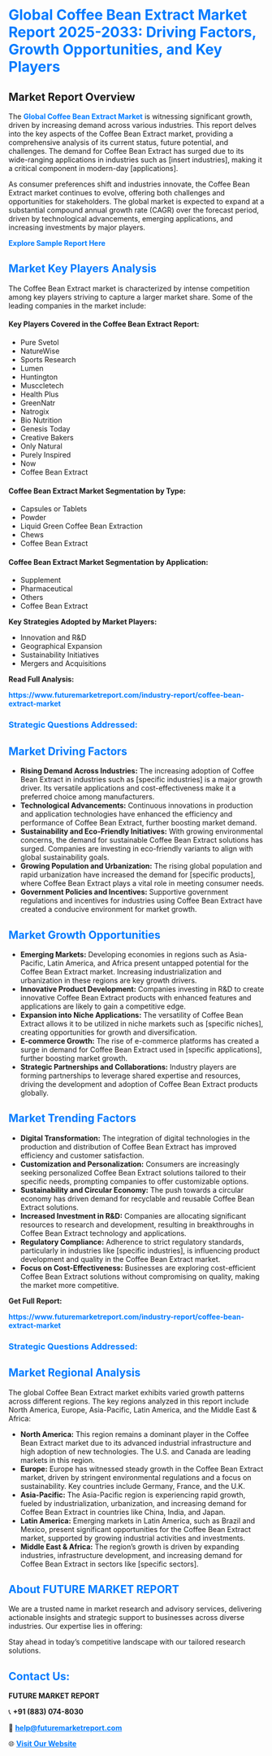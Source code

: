 <h1 style="color: #007BFF;">Global Coffee Bean Extract Market Report 2025-2033: Driving Factors, Growth Opportunities, and Key Players</h1>

<section id="overview">
<h2>Market Report Overview</h2>
<p>The <a href="https://www.futuremarketreport.com/industry-report/coffee-bean-extract-market" style="color: #007BFF; text-decoration: none;"><strong>Global Coffee Bean Extract Market</strong></a> is witnessing significant growth, driven by increasing demand across various industries. This report delves into the key aspects of the Coffee Bean Extract market, providing a comprehensive analysis of its current status, future potential, and challenges. The demand for Coffee Bean Extract has surged due to its wide-ranging applications in industries such as [insert industries], making it a critical component in modern-day [applications].</p>
<p>As consumer preferences shift and industries innovate, the Coffee Bean Extract market continues to evolve, offering both challenges and opportunities for stakeholders. The global market is expected to expand at a substantial compound annual growth rate (CAGR) over the forecast period, driven by technological advancements, emerging applications, and increasing investments by major players.</p>
</section>

<section id="overview">
<p><a href="https://www.futuremarketreport.com/request-sample/reportId=98652" style="color: #007BFF; text-decoration: none;"><strong>Explore Sample Report Here</strong></a></p>
</section>

<section id="key-players">
<h2 style="color: #007BFF;">Market Key Players Analysis</h2>
<p>The Coffee Bean Extract market is characterized by intense competition among key players striving to capture a larger market share. Some of the leading companies in the market include:</p>
<h4>Key Players Covered in the Coffee Bean Extract Report:</h4>
<ul><li>Pure Svetol</li><li>NatureWise</li><li>Sports Research</li><li>Lumen</li><li>Huntington</li><li>Musccletech</li><li>Health Plus</li><li>GreenNatr</li><li>Natrogix</li><li>Bio Nutrition</li><li>Genesis Today</li><li>Creative Bakers</li><li>Only Natural</li><li>Purely Inspired</li><li>Now</li><li>Coffee Bean Extract</li></ul>
<h4>Coffee Bean Extract Market Segmentation by Type:</h4>
<ul><li>Capsules or Tablets</li><li>Powder</li><li>Liquid Green Coffee Bean Extraction</li><li>Chews</li><li>Coffee Bean Extract</li></ul>

<h4>Coffee Bean Extract Market Segmentation by Application:</h4>
<ul><li>Supplement</li><li>Pharmaceutical</li><li>Others</li><li>Coffee Bean Extract</li></ul>
<p><strong>Key Strategies Adopted by Market Players:</strong></p>
<ul>
<li>Innovation and R&D</li>
<li>Geographical Expansion</li>
<li>Sustainability Initiatives</li>
<li>Mergers and Acquisitions</li>
</ul>
</section>

<section>
<p><strong>Read Full Analysis: </strong></p><a href="https://www.futuremarketreport.com/industry-report/coffee-bean-extract-market" style="color: #007BFF; text-decoration: none;"><strong>https://www.futuremarketreport.com/industry-report/coffee-bean-extract-market</strong></a>
<h3 style="color: #007BFF;">Strategic Questions Addressed:</h3>
</section>

<section id="driving-factors">
<h2 style="color: #007BFF;">Market Driving Factors</h2>
<ul>
<li><strong>Rising Demand Across Industries:</strong> The increasing adoption of Coffee Bean Extract in industries such as [specific industries] is a major growth driver. Its versatile applications and cost-effectiveness make it a preferred choice among manufacturers.</li>
<li><strong>Technological Advancements:</strong> Continuous innovations in production and application technologies have enhanced the efficiency and performance of Coffee Bean Extract, further boosting market demand.</li>
<li><strong>Sustainability and Eco-Friendly Initiatives:</strong> With growing environmental concerns, the demand for sustainable Coffee Bean Extract solutions has surged. Companies are investing in eco-friendly variants to align with global sustainability goals.</li>
<li><strong>Growing Population and Urbanization:</strong> The rising global population and rapid urbanization have increased the demand for [specific products], where Coffee Bean Extract plays a vital role in meeting consumer needs.</li>
<li><strong>Government Policies and Incentives:</strong> Supportive government regulations and incentives for industries using Coffee Bean Extract have created a conducive environment for market growth.</li>
</ul>
</section>

<section id="growth-opportunities">
<h2 style="color: #007BFF;">Market Growth Opportunities</h2>
<ul>
<li><strong>Emerging Markets:</strong> Developing economies in regions such as Asia-Pacific, Latin America, and Africa present untapped potential for the Coffee Bean Extract market. Increasing industrialization and urbanization in these regions are key growth drivers.</li>
<li><strong>Innovative Product Development:</strong> Companies investing in R&D to create innovative Coffee Bean Extract products with enhanced features and applications are likely to gain a competitive edge.</li>
<li><strong>Expansion into Niche Applications:</strong> The versatility of Coffee Bean Extract allows it to be utilized in niche markets such as [specific niches], creating opportunities for growth and diversification.</li>
<li><strong>E-commerce Growth:</strong> The rise of e-commerce platforms has created a surge in demand for Coffee Bean Extract used in [specific applications], further boosting market growth.</li>
<li><strong>Strategic Partnerships and Collaborations:</strong> Industry players are forming partnerships to leverage shared expertise and resources, driving the development and adoption of Coffee Bean Extract products globally.</li>
</ul>
</section>

<section id="trending-factors">
<h2 style="color: #007BFF;">Market Trending Factors</h2>
<ul>
<li><strong>Digital Transformation:</strong> The integration of digital technologies in the production and distribution of Coffee Bean Extract has improved efficiency and customer satisfaction.</li>
<li><strong>Customization and Personalization:</strong> Consumers are increasingly seeking personalized Coffee Bean Extract solutions tailored to their specific needs, prompting companies to offer customizable options.</li>
<li><strong>Sustainability and Circular Economy:</strong> The push towards a circular economy has driven demand for recyclable and reusable Coffee Bean Extract solutions.</li>
<li><strong>Increased Investment in R&D:</strong> Companies are allocating significant resources to research and development, resulting in breakthroughs in Coffee Bean Extract technology and applications.</li>
<li><strong>Regulatory Compliance:</strong> Adherence to strict regulatory standards, particularly in industries like [specific industries], is influencing product development and quality in the Coffee Bean Extract market.</li>
<li><strong>Focus on Cost-Effectiveness:</strong> Businesses are exploring cost-efficient Coffee Bean Extract solutions without compromising on quality, making the market more competitive.</li>
</ul>
</section>

<section>
<p><strong>Get Full Report: </strong></p><a href="https://www.futuremarketreport.com/industry-report/coffee-bean-extract-market" style="color: #007BFF; text-decoration: none;"><strong>https://www.futuremarketreport.com/industry-report/coffee-bean-extract-market</strong></a>
<h3 style="color: #007BFF;">Strategic Questions Addressed:</h3>
</section>


<section id="regional-analysis">
<h2 style="color: #007BFF;">Market Regional Analysis</h2>
<p>The global Coffee Bean Extract market exhibits varied growth patterns across different regions. The key regions analyzed in this report include North America, Europe, Asia-Pacific, Latin America, and the Middle East & Africa:</p>
<ul>
<li><strong>North America:</strong> This region remains a dominant player in the Coffee Bean Extract market due to its advanced industrial infrastructure and high adoption of new technologies. The U.S. and Canada are leading markets in this region.</li>
<li><strong>Europe:</strong> Europe has witnessed steady growth in the Coffee Bean Extract market, driven by stringent environmental regulations and a focus on sustainability. Key countries include Germany, France, and the U.K.</li>
<li><strong>Asia-Pacific:</strong> The Asia-Pacific region is experiencing rapid growth, fueled by industrialization, urbanization, and increasing demand for Coffee Bean Extract in countries like China, India, and Japan.</li>
<li><strong>Latin America:</strong> Emerging markets in Latin America, such as Brazil and Mexico, present significant opportunities for the Coffee Bean Extract market, supported by growing industrial activities and investments.</li>
<li><strong>Middle East & Africa:</strong> The region’s growth is driven by expanding industries, infrastructure development, and increasing demand for Coffee Bean Extract in sectors like [specific sectors].</li>
</ul>
</section>

<footer>
<h2 style="color: #007BFF;">About FUTURE MARKET REPORT</h2>
<p>We are a trusted name in market research and advisory services, delivering actionable insights and strategic support to businesses across diverse industries. Our expertise lies in offering:</p>

<p>Stay ahead in today’s competitive landscape with our tailored research solutions.</p>

<h2 style="color: #007BFF;">Contact Us:</h2>
<p><strong>FUTURE MARKET REPORT</strong></p>
<p>📞 <strong>+91 (883) 074-8030</strong></p>
<p>📧 <strong><a href="mailto:help@futuremarketreport.com" style="color: #007BFF;">help@futuremarketreport.com</a></strong></p>
<p>🌐 <strong><a href="https://www.futuremarketreport.com/" style="color: #007BFF;">Visit Our Website</a></strong></p>
</footer>